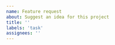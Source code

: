 ```yaml
---
name: Feature request
about: Suggest an idea for this project
title: ''
labels: 'task'
assignees: ''
---
```

